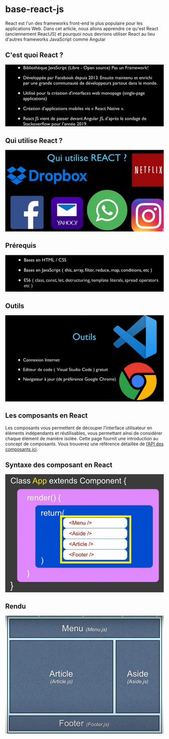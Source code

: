 # base-react-js
React est l'un des frameworks front-end le plus populaire pour les applications Web. Dans cet article, nous allons apprendre ce qu'est React (anciennement ReactJS) et pourquoi nous devrions utiliser React au lieu d'autres frameworks JavaScript comme Angular
## C'est quoi React ?
![react](images/reactjs.png)
## Qui utilise React ?
![qui](images/quiutilisereactjs.png)
## Prérequis
![prerequis](images/prerequis.png)
## Outils
![outils](images/outils.png)
## Les composants en React
Les composants vous permettent de découper l’interface utilisateur en éléments indépendants et réutilisables, vous permettant ainsi de considérer chaque élément de manière isolée. Cette page fournit une introduction au concept de composants. Vous trouverez une référence détaillée de [l’API des composants ici](https://fr.reactjs.org/docs/react-component.html).
## Syntaxe des composant en React
![syntaxe](images/syntaxecomposant.png)
## Rendu
![rendu](images/rendu.png)